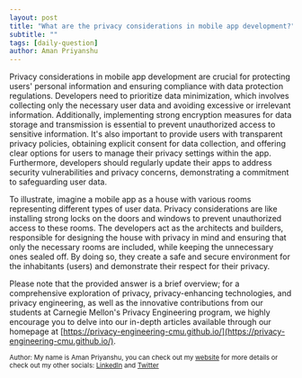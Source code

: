 ```yaml
---
layout: post
title: "What are the privacy considerations in mobile app development?"
subtitle: ""
tags: [daily-question]
author: Aman Priyanshu
---
```


Privacy considerations in mobile app development are crucial for protecting users' personal information and ensuring compliance with data protection regulations. Developers need to prioritize data minimization, which involves collecting only the necessary user data and avoiding excessive or irrelevant information. Additionally, implementing strong encryption measures for data storage and transmission is essential to prevent unauthorized access to sensitive information. It's also important to provide users with transparent privacy policies, obtaining explicit consent for data collection, and offering clear options for users to manage their privacy settings within the app. Furthermore, developers should regularly update their apps to address security vulnerabilities and privacy concerns, demonstrating a commitment to safeguarding user data.

To illustrate, imagine a mobile app as a house with various rooms representing different types of user data. Privacy considerations are like installing strong locks on the doors and windows to prevent unauthorized access to these rooms. The developers act as the architects and builders, responsible for designing the house with privacy in mind and ensuring that only the necessary rooms are included, while keeping the unnecessary ones sealed off. By doing so, they create a safe and secure environment for the inhabitants (users) and demonstrate their respect for their privacy.

Please note that the provided answer is a brief overview; for a comprehensive exploration of privacy, privacy-enhancing technologies, and privacy engineering, as well as the innovative contributions from our students at Carnegie Mellon's Privacy Engineering program, we highly encourage you to delve into our in-depth articles available through our homepage at [https://privacy-engineering-cmu.github.io/](https://privacy-engineering-cmu.github.io/).

<small>Author: My name is Aman Priyanshu, you can check out my [website](https://amanpriyanshu.github.io/) for more details or check out my other socials: [LinkedIn](https://www.linkedin.com/in/aman-priyanshu/) and [Twitter](https://twitter.com/AmanPriyanshu6)</small>
